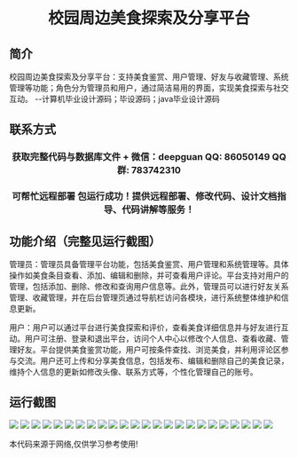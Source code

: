 <p><h1 align="center">校园周边美食探索及分享平台</h1></p>

## 简介
校园周边美食探索及分享平台：支持美食鉴赏、用户管理、好友与收藏管理、系统管理等功能；角色分为管理员和用户，通过简洁易用的界面，实现美食探索与社交互动。    --计算机毕业设计源码；毕设源码；java毕业设计源码


## 联系方式
<p><h3 align="center">获取完整代码与数据库文件 + 微信：deepguan QQ: 86050149 QQ群: 783742310</h3></p>
<p><h3 align="center">可帮忙远程部署 包运行成功！提供远程部署、修改代码、设计文档指导、代码讲解等服务！</h3></p>

## 功能介绍（完整见运行截图）
管理员：管理员具备管理平台功能，包括美食鉴赏、用户管理和系统管理等。具体操作如美食条目查看、添加、编辑和删除，并可查看用户评论。平台支持对用户的管理，包括添加、删除、修改和查询用户信息等。此外，管理员可以进行好友关系管理、收藏管理，并在后台管理页通过导航栏访问各模块，进行系统整体维护和信息更新。

用户：用户可以通过平台进行美食探索和评价，查看美食详细信息并与好友进行互动。用户可注册、登录和退出平台，访问个人中心以修改个人信息、查看收藏、管理好友。平台提供美食鉴赏功能，用户可按条件查找、浏览美食，并利用评论区参与交流。用户还可上传和分享美食信息，包括发布、编辑和删除自己的美食记录，维持个人信息的更新如修改头像、联系方式等，个性化管理自己的账号。


## 运行截图
![](img/001.jpg)
![](img/002.jpg)
![](img/003.jpg)
![](img/004.jpg)
![](img/005.jpg)
![](img/006.jpg)
![](img/007.jpg)
![](img/008.jpg)
![](img/009.jpg)
![](img/010.jpg)
![](img/011.jpg)
![](img/012.jpg)
![](img/013.jpg)
![](img/014.jpg)
![](img/015.jpg)
![](img/016.jpg)
![](img/017.jpg)
![](img/018.jpg)
![](img/019.jpg)
![](img/020.jpg)
![](img/021.jpg)
![](img/022.jpg)
![](img/023.jpg)
![](img/024.jpg)

<p>本代码来源于网络,仅供学习参考使用!</p>
